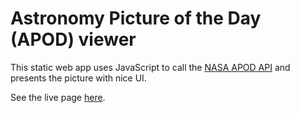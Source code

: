 # Astronomy Picture of the Day (APOD) viewer
This static web app uses JavaScript to call the [NASA APOD API](https://github.com/nasa/apod-api#docs) and presents the picture with nice UI.

See the live page [here](https://glorypumpkin.github.io/nasa_apod_viewer/).
